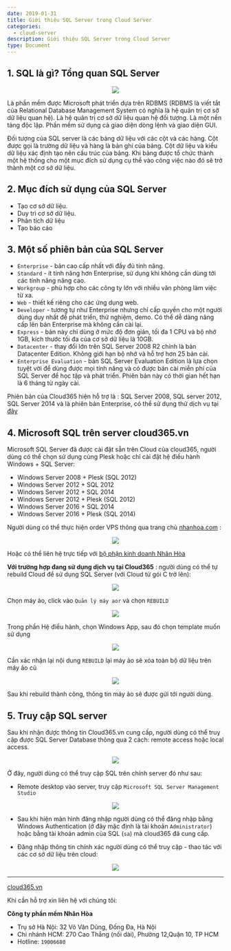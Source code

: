 ```yaml
---
date: 2019-01-31
title: Giới thiệu SQL Server trong Cloud Server
categories:
  - cloud-server
description: Giới thiệu SQL Server trong Cloud Server
type: Document
---
```


## 1. SQL là gì? Tổng quan SQL Server

<span style="display:block;text-align:center">![](/images/img-sql-cloud-server/sql_cloud.png)</span>

Là phần mềm được Microsoft phát triển dựa trên RDBMS (RDBMS là viết tắt của Relational Database Management System có nghĩa là hệ quản trị cơ sỡ dữ liệu quan hệ).
Là hệ quản trị cơ sở dữ liệu quan hệ đối tượng.
Là một nền tảng độc lập.
Phần mềm sử dụng cả giao diện dòng lệnh và giao diện GUI.

Đối tượng của SQL server là các bảng dữ liệu với các cột và các hàng. Cột được gọi là trường dữ liệu và hàng là bản ghi của bảng. Cột dữ liệu và kiểu dữ liệu xác định tạo nên cấu trúc của bảng. Khi bảng được tổ chức thành một hệ thống cho một mục đích sử dụng cụ thể vào công việc nào đó sẽ trở thành một cơ sở dữ liệu.

## 2. Mục đích sử dụng của SQL Server
- Tạo cơ sở dữ liệu.
- Duy trì cơ sở dữ liệu.
- Phân tích dữ liệu 
- Tạo báo cáo

## 3. Một số phiên bản của SQL Server
- `Enterprise` - bản cao cấp nhất với đầy đủ tính năng.
- `Standard` - ít tính năng hơn Enterprise, sử dụng khi không cần dùng tới các tính năng nâng cao.
- `Workgroup` - phù hợp cho các công ty lớn với nhiều văn phòng làm việc từ xa.
- `Web` - thiết kế riêng cho các ứng dụng web.
- `Developer` - tương tự như Enterprise nhưng chỉ cấp quyền cho một người dùng duy nhất để phát triển, thử nghiệm, demo. Có thể dễ dàng nâng cấp lên bản Enterprise mà không cần cài lại.
- `Express` - bản này chỉ dùng ở mức độ đơn giản, tối đa 1 CPU và bộ nhớ 1GB, kích thước tối đa của cơ sở dữ liệu là 10GB.
- `Datacenter` - thay đổi lớn trên SQL Server 2008 R2 chính là bản Datacenter Edition. Không giới hạn bộ nhớ và hỗ trợ hơn 25 bản cài.
- `Enterprise Evaluation` - bản SQL Server Evaluation Edition là lựa chọn tuyệt vời để dùng được mọi tính năng và có được bản cài miễn phí của SQL Server để học tập và phát triển. Phiên bản này có thời gian hết hạn là 6 tháng từ ngày cài.

Phiên bản của Cloud365 hiện hỗ trợ là : SQL Server 2008, SQL server 2012, SQL Server 2014 và là phiên bản Enterprise, có thể sử dụng thử dịch vụ tại <a href="https://cloud365.vn/" target="_blank">đây</a>

## 4. Microsoft SQL trên server cloud365.vn

Microsoft SQL Server đã được cài đặt sẵn trên Cloud của cloud365, người dùng có thể chọn sử dụng cùng Plesk hoặc chỉ cài đặt hệ điều hành Windows + SQL Server:
- Windows Server 2008 + Plesk (SQL 2012)
- Windows Server 2012 + SQL 2012
- Windows Server 2012 + SQL 2014
- Windows Server 2012 + Plesk (SQL 2012)
- Windows Server 2016 + SQL 2014
- Windows Server 2016 + Plesk (SQL 2014)

Người dùng có thể thực hiện order VPS thông qua trang chủ <a href="https://nhanhoa.com/" target="_blank">nhanhoa.com</a> :

<span style="display:block;text-align:center">![](/images/img-sql-cloud-server/sql_cloud4.png)</span>

Hoặc có thể liên hệ trực tiếp với <a href="https://nhanhoa.com/lien-he.html" target="_blank">bộ phận kinh doanh Nhân Hòa</a>

**Với trường hợp đang sử dụng dịch vụ tại Cloud365** : người dùng có thể tự rebuild Cloud để sử dụng SQL Server (với Cloud từ gói C trở lên):

<span style="display:block;text-align:center">![](/images/img-sql-cloud-server/sql_cloud6.png)</span>

Chọn máy ảo, click vào `Quản lý máy aor` và chọn `REBUILD`

<span style="display:block;text-align:center">![](/images/img-sql-cloud-server/sql_cloud7.png)</span>

Trong phần Hệ điều hành, chọn Windows App, sau đó chọn template muốn sử dụng

<span style="display:block;text-align:center">![](/images/img-sql-cloud-server/sql_cloud8.png)</span>

Cần xác nhận lại nội dung `REBUILD` lại máy ảo sẽ xóa toàn bộ dữ liệu trên máy ảo cũ

<span style="display:block;text-align:center">![](/images/img-sql-cloud-server/sql_cloud9.png)</span>

Sau khi rebuild thành công, thông tin máy ảo sẽ được gửi tới người dùng.

## 5. Truy cập SQL server 

Sau khi nhận được thông tin Cloud365.vn cung cấp, người dùng có thể truy cập được SQL Server Database thông qua 2 cách: remote access hoặc local access. 

<span style="display:block;text-align:center">![](/images/img-sql-cloud-server/sql_cloud5.png)</span>

Ở đây, người dùng có thể truy cập SQL trên chính server đó như sau:

- Remote desktop vào server, truy cập `Microsoft SQL Server Management Studio`

<span style="display:block;text-align:center">![](/images/img-sql-cloud-server/sql_cloud1.png)</span>

- Sau khi hiện màn hình đăng nhập người dùng có thể đăng nhập bằng Windows Authentication (ở đây mặc định là tài khoản `Administrator`) hoặc bằng tài khoản admin của SQL (`sa`) mà cloud365 đã cung cấp.

- Đăng nhập thông tin chính xác người dùng có thể truy cập - thao tác với các cơ sở dữ liệu trên cloud:

<span style="display:block;text-align:center">![](/images/img-sql-cloud-server/sql_cloud3.png)</span>


---
<a href="https://cloud365.vn/" target="_blank">cloud365.vn</a>

Khi cần hỗ trợ xin liên hệ với chúng tôi:

**Công ty phần mềm Nhân Hòa**
- Trụ sở Hà Nội: 32 Võ Văn Dũng, Đống Đa, Hà Nội
- Chi nhánh HCM: 270 Cao Thắng (nối dài), Phường 12,Quận 10, TP HCM
- Hotline: `19006680`
